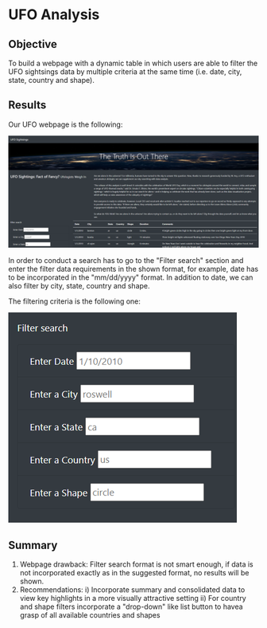 # UFO Analysis


## Objective

To build a webpage with a dynamic table in which users are able to filter the UFO sightsings data by multiple criteria at the same time (i.e. date, city, state, country and shape).


## Results

Our UFO webpage is the following:

![](UFO_main_page.PNG)

In order to conduct a search has to go to the "Filter search" section and enter the filter data requirements in the shown format, for example, date has to be incorporated in the "mm/dd/yyyy" format. In addition to date, we can also filter by city, state, country and shape.

The filtering criteria is the following one:

![](UFO_filter_criteria.PNG)


## Summary

1. Webpage drawback: Filter search format is not smart enough, if data is not incorporated exactly as in the suggested format, no results will be shown.
2. Recommendations:
   i) Incorporate summary and consolidated data to view key highlights in a more visually attractive setting
   ii) For country and shape filters incorporate a "drop-down" like list button to havea grasp of all available countries and shapes
